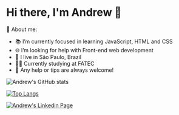 # Hi there, I'm Andrew 👋

🚀 About me:

  - 📚 I’m currently focused in learning JavaScript, HTML and CSS
  - 🌐 I’m looking for help with Front-end web development
  - 📌 I live in São Paulo, Brazil
  - 👨‍🎓 Currently studying at FATEC 
  - 💬 Any help or tips are always welcome!

![Andrew's GitHub stats](https://github-readme-stats.vercel.app/api?username=eoandrw&show_icons=true&theme=github_dark&hide_title=true)
  
[![Top Langs](https://github-readme-stats.vercel.app/api/top-langs/?username=eoandrw&hide=GLSL&theme=github_dark&layout=compact)](https://github.com/eoandrw/github-readme-stats) 
  
[![Andrew's Linkedin Page](https://img.shields.io/badge/Andrew-Linkedin-%230a66c2)](https://www.linkedin.com/in/andrew-reis1/)

<!-- 
<p align="center">
  <a href="https://github.com/eoandrw" rel="noopener">
 <img src="https://github-readme-stats.vercel.app/api?username=eoandrw&show_icons=true&theme=github_dark" ></a>
</p> 
-->

<!--
**eoandrw/eoandrw** is a ✨ _special_ ✨ repository because its `README.md` (this file) appears on your GitHub profile.

Here are some ideas to get you started:

- 🔭 I’m currently working on ...
- 🌱 I’m currently learning ...
- 👯 I’m looking to collaborate on ...
- 🤔 I’m looking for help with ...
- 💬 Ask me about ...
- 📫 How to reach me: ...
- 😄 Pronouns: ...
- ⚡ Fun fact: ...

class Person {
  constructor() {
  this.name = "Andrew Reis";
  this.traits = ["DESIGN", "DEV"];
  this.age = new Date().getFullYear() - 2003;
  }
}

-->
